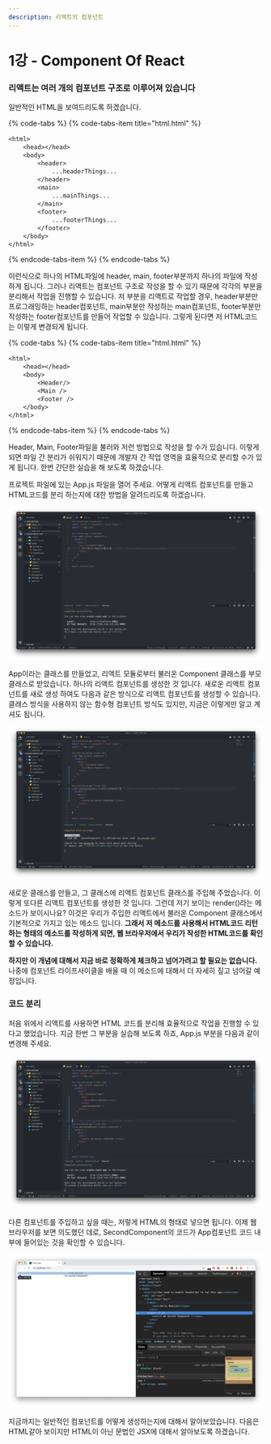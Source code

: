 ```yaml
---
description: 리액트의 컴포넌트
---
```


# 1강 - Component Of React

### 리액트는 여러 개의 컴포넌트 구조로 이루어져 있습니다

일반적인 HTML을 보여드리도록 하겠습니다.

{% code-tabs %}
{% code-tabs-item title="html.html" %}
```markup
<html>
    <head></head>
    <body>
        <header>
            ...headerThings...
        </header>
        <main>
            ...mainThings...
        </main>
        <footer>
            ...footerThings...
        </footer>
    </body>
</html>
```
{% endcode-tabs-item %}
{% endcode-tabs %}

이런식으로 하나의 HTML파일에 header, main, footer부분까지 하나의 파일에 작성하게 됩니다. 그러나 리액트는 컴포넌트 구조로 작성을 할 수 있기 때문에 각각의 부분을 분리해서 작업을 진행할 수 있습니다. 저 부분을 리액트로 작업할 경우, header부분만 프로그래밍하는 header컴포넌트, main부분만 작성하는 main컴포넌트, footer부분만 작성하는 footer컴포넌트를 만들어 작업할 수 있습니다. 그렇게 된다면 저 HTML코드는 이렇게 변경되게 됩니다.

{% code-tabs %}
{% code-tabs-item title="html.html" %}
```markup
<html>
    <head></head>
    <body>
        <Header/>
        <Main />
        <Footer />
    </body>
</html> 

```
{% endcode-tabs-item %}
{% endcode-tabs %}

Header, Main, Footer파일을 불러와 저런 방법으로 작성을 할 수가 있습니다. 이렇게 되면 파일 간 분리가 쉬워지기 때문에 개발자 간 작업 영역을 효율적으로 분리할 수가 있게 됩니다. 한번 간단한 실습을 해 보도록 하겠습니다.

프로젝트 파일에 있는 App.js 파일을 열어 주세요. 어떻게 리액트 컴포넌트를 만들고 HTML코드를 분리 하는지에 대한 방법을 알려드리도록 하겠습니다.

![extends Component, render method](.gitbook/assets/2019-03-10-2.26.26.png)

App이라는 클래스를 만들었고, 리액트 모듈로부터 불러온 Component 클래스를 부모 클래스로 받았습니다. 하나의 리액트 컴포넌트를 생성한 것 입니다. 새로운 리액트 컴포넌트를 새로 생성 하여도 다음과 같은 방식으로 리액트 컴포넌트를 생성할 수 있습니다. 클래스 방식을 사용하지 않는 함수형 컴포넌트 방식도 있지만, 지금은 이렇게만 알고 계셔도 됩니다.

![SecondComponent&#xB77C;&#xB294; &#xCEF4;&#xD3EC;&#xB10C;&#xD2B8;&#xB97C; &#xC0DD;&#xC131;&#xD588;&#xC2B5;&#xB2C8;&#xB2E4;.](.gitbook/assets/2019-03-10-2.28.40.png)

새로운 클래스를 만들고, 그 클래스에 리액트 컴포넌트 클래스를 주입해 주었습니다. 이렇게 또다른 리액트 컴포넌트를 생성한 것 입니다. 그런데 저기 보이는 render\(\)라는 메소드가 보이시나요? 이것은 우리가 주입한 리액트에서 불러온 Component 클래스에서 기본적으로 가지고 있는 메소드 입니다. **그래서 저 메소드를 사용해서 HTML코드 리턴하는 형태의 메소드를 작성하게 되면, 웹 브라우저에서 우리가 작성한 HTML코드를 확인할 수 있습니다.** 

**하지만 이 개념에 대해서 지금 바로 정확하게 체크하고 넘어가려고 할 필요는 없습니다.** 나중에 컴포넌트 라이프사이클을 배울 때 이 메소드에 대해서 더 자세히 짚고 넘어갈 예정입니다.

### 코드 분리

처음 위에서 리액트를 사용하면 HTML 코드를 분리해 효율적으로 작업을 진행할 수 있다고 했었습니다. 지금 한번 그 부분을 실습해 보도록 하죠, App.js 부분을 다음과 같이 변경해 주세요.

![SecondComponent ???](.gitbook/assets/2019-03-10-2.36.28.png)

다른 컴포넌트를 주입하고 싶을 때는, 저렇게 HTML의 형태로 넣으면 됩니다. 이제 웹 브라우저를 보면 의도했던 데로, SecondComponent의 코드가 App컴포넌트 코드 내부에 들어있는 것을 확인할 수 있습니다.

![SecondComponent&#xC758; &#xCF54;&#xB4DC;&#xAC00; App &#xCF54;&#xB4DC; &#xB0B4;&#xBD80;&#xC5D0; &#xB4E4;&#xC5B4;&#xC788;&#xC2B5;&#xB2C8;&#xB2E4;.](.gitbook/assets/2019-03-10-2.38.36.png)

지금까지는 일반적인 컴포넌트를 어떻게 생성하는지에 대해서 알아보았습니다. 다음은 HTML같아 보이지만 HTML이 아닌 문법인 JSX에 대해서 알아보도록 하겠습니다.

